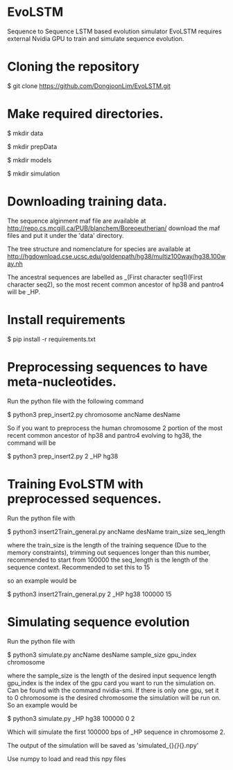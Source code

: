 # EvoLSTM
Sequence to Sequence LSTM based evolution simulator
EvoLSTM requires external Nvidia GPU to train and simulate sequence evolution.

# Cloning the repository
$ git clone https://github.com/DongjoonLim/EvoLSTM.git

# Make required directories.
$ mkdir data

$ mkdir prepData

$ mkdir models

$ mkdir simulation

# Downloading training data.
The sequence alginment maf file are available at http://repo.cs.mcgill.ca/PUB/blanchem/Boreoeutherian/ download the maf files and put it under the 'data' directory.

The tree structure and nomenclature for species are available at http://hgdownload.cse.ucsc.edu/goldenpath/hg38/multiz100way/hg38.100way.nh

The ancestral sequences are labelled as _(First character seq1)(First character seq2), so the most recent common ancestor of hp38 and pantro4 will be _HP.

# Install requirements
$ pip install -r requirements.txt

# Preprocessing sequences to have meta-nucleotides.
Run the python file with the following command 

$ python3 prep_insert2.py chromosome ancName desName 

So if you want to preprocess the human chromosome 2 portion of the most recent common ancestor of hp38 and pantro4 evolving to hg38, the command will be 

$ python3 prep_insert2.py 2 _HP hg38 

# Training EvoLSTM with preprocessed sequences.
Run the python file with 

$ python3 insert2Train_general.py ancName desName train_size seq_length 

where the train_size is the length of the training sequence (Due to the memory constraints), trimming out sequences longer than this number, recommended to start from 100000 
the seq_length is the length of the sequence context. Recommended to set this to 15 

so an example would be 

$ python3 insert2Train_general.py 2 _HP hg38 100000 15 

# Simulating sequence evolution 
Run the python file with 

$ python3 simulate.py ancName desName sample_size gpu_index chromosome  

where the sample_size is the length of the desired input sequence length 
gpu_index is the index of the gpu card you want to run the simulation on. Can be found with the command nvidia-smi. If there is only one gpu, set it to 0 
chromosome is the desired chromosome the simulation will be run on. 
So an example would be

$ python3 simulate.py _HP hg38 100000 0 2 

Which will simulate the first 100000 bps of _HP sequence in chromosome 2.

The output of the simulation will be saved as 'simulated_{}_{}_{}.npy' 

Use numpy to load and read this npy files


